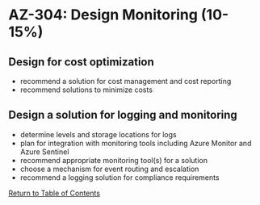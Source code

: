 # AZ-304: Design Monitoring (10-15%)

## Design for cost optimization
- recommend a solution for cost management and cost reporting
- recommend solutions to minimize costs

## Design a solution for logging and monitoring
- determine levels and storage locations for logs
- plan for integration with monitoring tools including Azure Monitor and Azure Sentinel
- recommend appropriate monitoring tool(s) for a solution
- choose a mechanism for event routing and escalation
- recommend a logging solution for compliance requirements

[Return to Table of Contents](README.md)